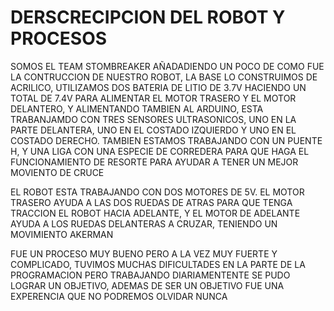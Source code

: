 # DERSCRECIPCION DEL ROBOT Y PROCESOS 
SOMOS EL TEAM STOMBREAKER AÑADADIENDO UN POCO DE COMO FUE LA CONTRUCCION DE NUESTRO ROBOT,
LA BASE LO CONSTRUIMOS DE ACRILICO, UTILIZAMOS DOS BATERIA DE LITIO DE 3.7V HACIENDO UN TOTAL DE 7.4V PARA ALIMENTAR EL MOTOR TRASERO Y EL MOTOR DELANTERO, Y ALIMENTANDO TAMBIEN AL ARDUINO, ESTA TRABANJAMDO CON TRES SENSORES ULTRASONICOS, UNO EN LA PARTE DELANTERA, UNO EN EL COSTADO IZQUIERDO Y UNO EN EL COSTADO DERECHO. TAMBIEN ESTAMOS TRABAJANDO CON UN PUENTE H, Y UNA LIGA CON UNA ESPECIE DE CORREDERA PARA QUE HAGA EL FUNCIONAMIENTO DE RESORTE PARA AYUDAR A TENER UN MEJOR MOVIENTO DE CRUCE 

EL ROBOT ESTA TRABAJANDO CON DOS MOTORES DE 5V. EL MOTOR TRASERO AYUDA A LAS DOS RUEDAS DE ATRAS PARA QUE TENGA TRACCION EL ROBOT HACIA ADELANTE, Y EL MOTOR DE ADELANTE AYUDA A LOS RUEDAS DELANTERAS A CRUZAR, TENIENDO UN MOVIMIENTO AKERMAN 

FUE UN PROCESO MUY BUENO PERO A LA VEZ MUY FUERTE Y COMPLICADO, TUVIMOS MUCHAS DIFICULTADES EN LA PARTE DE LA PROGRAMACION PERO TRABAJANDO DIARIAMENTENTE SE PUDO LOGRAR UN OBJETIVO, ADEMAS DE SER
UN OBJETIVO FUE UNA EXPERENCIA QUE NO PODREMOS OLVIDAR NUNCA 